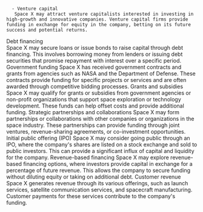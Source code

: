       - Venture capital
       Space X may attract venture capitalists interested in investing in high-growth and innovative companies. Venture capital firms provide funding in exchange for equity in the company, betting on its future success and potential returns.
Debt financing  
       Space X may secure loans or issue bonds to raise capital through debt financing. This involves borrowing money from lenders or issuing debt securities that promise repayment with interest over a specific period.
       Government funding
       Space X has received government contracts and grants from agencies such as NASA and the Department of Defense. These contracts provide funding for specific projects or services and are often awarded through competitive bidding processes.
       Grants and subsidies
       Space X may qualify for grants or subsidies from government agencies or non-profit organizations that support space exploration or technology development. These funds can help offset costs and provide additional funding.
       Strategic partnerships and collaborations
       Space X may form partnerships or collaborations with other companies or organizations in the space industry. These partnerships can provide funding through joint ventures, revenue-sharing agreements, or co-investment opportunities.
       Initial public offering (IPO)
       Space X may consider going public through an IPO, where the company's shares are listed on a stock exchange and sold to public investors. This can provide a significant influx of capital and liquidity for the company.
       Revenue-based financing
       Space X may explore revenue-based financing options, where investors provide capital in exchange for a percentage of future revenue. This allows the company to secure funding without diluting equity or taking on additional debt.
       Customer revenue
       Space X generates revenue through its various offerings, such as launch services, satellite communication services, and spacecraft manufacturing. Customer payments for these services contribute to the company's funding.



